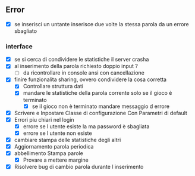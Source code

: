 
## Error
+ [X] se inserisci un untante inserisce due volte la stessa parola da un errore sbagliato
### interface
+ [x] se si cerca di condividere le statistiche il server crasha
+ [X] al inserimento della parola richiesto doppio input ?
	+ [ ] da ricontrollare in console ansi con cancellazione 
+ [X] finire funzionalita sharing, ovvero condividere la cosa corretta
	+ [X] Controllare struttura dati
	+ [X] mandare le statistiche della parola corrente solo se il gioco è terminato
		+ [x] se il gioco non è terminato mandare messaggio d errore
+ [X] Scrivere e Inpostare Classe di configurazione Con Parametri di default 
+ [x] Errori piu chiari nel login
	+ [x] errore se l utente esiste la ma password è sbagliata 
	+ [x] errore se l utente non esiste 
+ [x] cambiare stampa delle statistiche degli altri 
+ [x] Aggiornamento parola periodica
+ [X] abbellimento Stampa parole 
	+ [X] Provare a mettere margine 
+ [X] Risolvere bug di cambio parola durante l inserimento 
